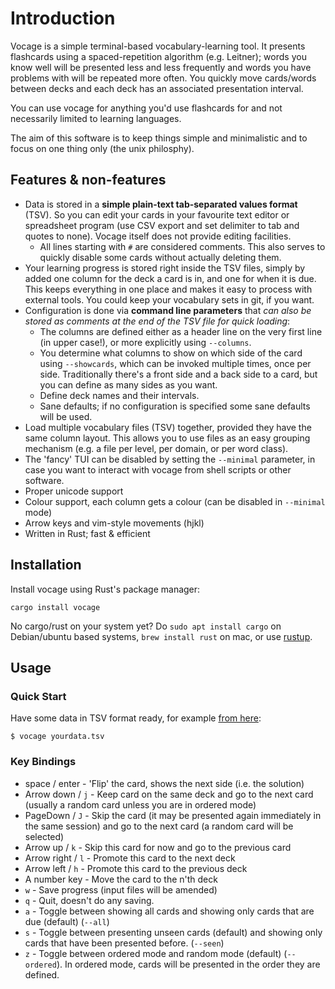 # Introduction

Vocage is a simple terminal-based vocabulary-learning tool. It presents flashcards using a spaced-repetition algorithm
(e.g. Leitner); words you know well will be presented less and less frequently and words you have problems with will be
repeated more often. You quickly move cards/words between decks and each deck has an associated presentation interval.

You can use vocage for anything you'd use flashcards for and not necessarily limited
to learning languages.

The aim of this software is to keep things simple and minimalistic and to focus on one thing only (the unix philosphy).

## Features & non-features

* Data is stored in a **simple plain-text tab-separated values format** (TSV). So you can edit your cards in your favourite
  text editor or spreadsheet program (use CSV export and set delimiter to tab and quotes to none).
  Vocage itself does not provide editing facilities.
    * All lines starting with ``#`` are considered comments. This also serves to quickly disable some cards without
        actually deleting them.
* Your learning progress is stored right inside the TSV files, simply by added one column for the deck a card is in, and one for when it is due. This keeps
  everything in one place and makes it easy to process with external tools. You could keep your vocabulary sets in git, if you want.
* Configuration is done via **command line parameters** that *can also be stored as comments at the end of the TSV file for quick loading*:
    * The columns are defined either as a header line on the very first line (in upper case!),
      or more explicitly using ``--columns``.
    * You determine what columns to show on which side of the card using ``--showcards``, which can be invoked multiple
        times, once per side. Traditionally there's a front
        side and a back side to a card, but you can define as many sides as you want.
    * Define deck names and their intervals.
    * Sane defaults; if no configuration is specified some sane defaults will be used.
* Load multiple vocabulary files (TSV) together, provided they have the same column layout. This allows you
  to use files as an easy grouping mechanism (e.g. a file per level, per domain, or per word class).
* The 'fancy' TUI can be disabled by setting the ``--minimal`` parameter, in case you want to interact with vocage
  from shell scripts or other software.
* Proper unicode support
* Colour support, each column gets a colour (can be disabled in ``--minimal`` mode)
* Arrow keys and vim-style movements (hjkl)
* Written in Rust; fast & efficient

## Installation

Install vocage using Rust's package manager:

```
cargo install vocage
```

No cargo/rust on your system yet? Do ``sudo apt install cargo`` on Debian/ubuntu based systems, ``brew install rust`` on mac, or use [rustup](https://rustup.rs/).


## Usage

### Quick Start

Have some data in TSV format ready, for example [from here](https://github.com/proycon/vocadata):

```
$ vocage yourdata.tsv
```

### Key Bindings

* space / enter - 'Flip' the card, shows the next side (i.e. the solution)
* Arrow down / ``j`` - Keep card on the same deck and go to the next card (usually a random card unless you are in
  ordered mode)
* PageDown / ``J`` - Skip the card (it may be presented again immediately in the same session) and go to the next card (a random card will be selected)
* Arrow up / ``k`` - Skip this card for now and go to the previous card
* Arrow right / ``l`` - Promote this card to the next deck
* Arrow left / ``h`` - Promote this card to the previous deck
* A number key - Move the card to the n'th deck
* ``w`` - Save progress (input files will be amended)
* ``q`` - Quit, doesn't do any saving.
* ``a`` - Toggle between showing all cards and showing only cards that are due (default) (``--all``)
* ``s`` - Toggle between presenting unseen cards (default) and showing only cards that have been presented before.
  (``--seen``)
* `z` - Toggle between ordered mode and random mode (default) (`--ordered`). In ordered mode, cards will be presented in
  the order they are defined.





